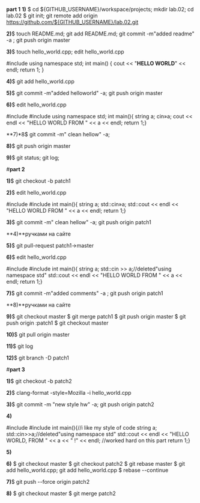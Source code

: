 **part 1**
**1)** 
$ cd ${GITHUB_USERNAME}/workspace/projects; mkdir lab.02; cd lab.02
$ git init; git remote add origin https://github.com/${GITHUB_USERNAME}/lab.02.git

**2)**$ touch README.md; git add README.md; git commit -m"added readme" -a ; git push origin master

**3)**$ touch hello_world.cpp; edit hello_world.cpp

#include <iostream>
using namespace std;
int main() {
cout << "**HELLO WORLD**" << endl;
return 1;
}
 
 
 
**4)**$ git add hello_world.cpp
 
**5)**$ git commit -m"added helloworld" -a; git push origin master
 
**6)**$ edit hello_world.cpp

 
 
#include <iostream>
#include <string>
using namespace std;
int main(){
string a; cin»a;
cout << endl << "HELLO WORLD FROM " << a << endl;
return 1;}

**7)*8$ git commit -m" clean hellow" -a; 
 
**8)**$ git push origin master
 
**9)**$ git status; git log;
 

 
 

#**part 2**
 
**1)**$ git checkout -b patch1
 
**2)**$ edit hello_world.cpp

#include <iostream>
#include <string>
int main(){
string a; std::cin»a;
std::cout << endl << "HELLO WORLD FROM " << a << endl;
return 1;}

 
**3)**$ git commit -m" clean hellow" -a; git push origin patch1

**4)**ручками на сайте
 
**5)**$ git pull-request patch1->master
 
**6)**$ edit hello_world.cpp

#include <iostream>
#include <string>
int main(){
string a; std::cin >> a;//deleted"using namespace std"
std::cout << endl << "HELLO WORLD FROM " << a << endl;
return 1;}

**7)**$ git commit -m"added comments" -a ; git push origin patch1
 
**8)**ручками на сайте
 
**9)**$ git checkout master
$ git merge patch1
$ git push origin master
$ git push origin :patch1
$ git checkout master 

**10)**$ git pull origin master
 
**11)**$ git log
 
**12)**$ git branch -D patch1
 

 
 

#**part 3**
 
**1)**$ git checkout -b patch2
 
**2)**$ clang-format -style=Mozilla -i hello_world.cpp 
 
**3)**$ git commit -m "new style hw" -a; git push origin patch2
 
**4)**

#include <iostream>
#include <string>
int main(){//i like my style of code
string a; std::cin>>a;//deleted"using namespace std"
std::cout << endl << "HELLO WORLD, FROM " << a << " !" << endl; //worked hard on this part
return 1;}

**5)**
 
**6)**
$ git checkout master
$ git checkout patch2
$ git rebase master
$ git add hello_world.cpp; git add hello_world.cpp
$ rebase --continue 
 
**7)**$ git push --force origin patch2
 
**8)**
$ git checkout master
$ git merge patch2
